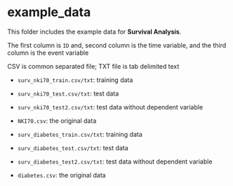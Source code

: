 # example_data

This folder includes the example data for **Survival Analysis**.

The first column is `ID` and, second column is the time variable, and the third column is the event variable

CSV is common separated file; TXT file is tab delimited text

- `surv_nki70_train.csv/txt`: training data

- `surv_nki70_test.csv/txt`: test data 

- `surv_nki70_test2.csv/txt`: test data without dependent variable

- `NKI70.csv`: the original data

- `surv_diabetes_train.csv/txt`: training data

- `surv_diabetes_test.csv/txt`: test data 

- `surv_diabetes_test2.csv/txt`: test data without dependent variable

- `diabetes.csv`: the original data

